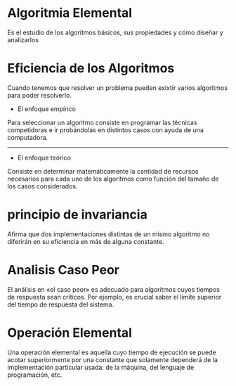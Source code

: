 # Algoritmia Elemental
Es el estudio de los algoritmos básicos, sus propiedades y cómo diseñar y analizarlos

# Eficiencia de los Algoritmos 
Cuando tenemos que resolver un problema pueden exixtir varios algoritmos para poder resolverlo.

- El enfoque empírico

Para seleccionar un algoritmo consiste en programar las técnicas competidoras e ir probándolas en distintos casos con ayuda de una computadora. 
___

- El enfoque teórico

Consiste en determinar matemáticamente la cantidad de recursos necesarios para cada uno de los algoritmos como función del tamaño de los casos considerados.

# principio de invariancia

Afirma que dos implementaciones distintas de un mismo algoritmo no diferirán en su eficiencia en más de alguna constante.

# Analisis Caso Peor
El análisis en «el caso peor» es adecuado para algoritmos cuyos tiempos de respuesta sean críticos. Por ejemplo, es crucial saber el límite superior del tiempo de respuesta del sistema. 

# Operación Elemental
Una operación elemental es aquella cuyo tiempo de ejecución se puede acotar superiormente por una constante que solamente dependerá de la implementación particular usada: de la máquina, del lenguaje de programación, etc.
